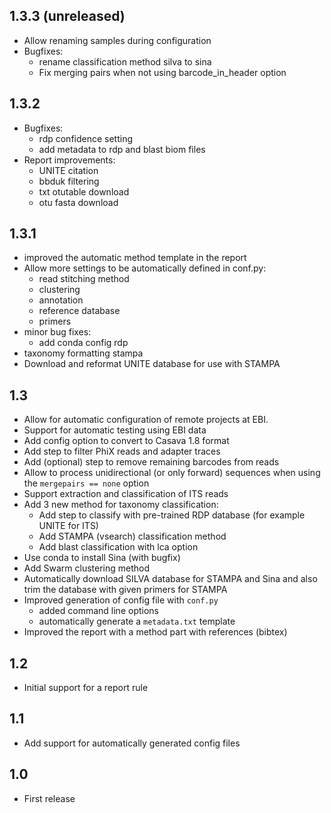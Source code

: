 ## 1.3.3 (unreleased)
- Allow renaming samples during configuration
- Bugfixes:
  - rename classification method silva to sina
  - Fix merging pairs when not using barcode_in_header option

## 1.3.2
- Bugfixes:
  - rdp confidence setting
  - add metadata to rdp and blast biom files
- Report improvements:
  - UNITE citation
  - bbduk filtering
  - txt otutable download
  - otu fasta download
  
## 1.3.1
- improved the automatic method template in the report
- Allow more settings to be automatically defined in conf.py:
  -  read stitching method
  - clustering
  - annotation
  - reference database
  - primers
- minor bug fixes:
  - add conda config rdp
 -  taxonomy formatting stampa
- Download and reformat UNITE database for use with STAMPA

## 1.3
- Allow for automatic configuration of remote projects at EBI.
- Support for automatic testing using EBI data
-  Add config option to convert to Casava 1.8 format
-  Add step to filter PhiX reads and adapter traces
-  Add (optional) step to remove remaining barcodes from reads
-  Allow to process unidirectional (or only forward) sequences when using the `mergepairs == none` option
-  Support extraction and classification of ITS reads
- Add 3 new method for taxonomy classification:
  - Add step to classify with pre-trained RDP database (for example UNITE for ITS)
  - Add STAMPA (vsearch) classification method
  - Add blast classification with lca option 
-  Use conda to install Sina (with bugfix)
- Add Swarm clustering method
- Automatically download SILVA database for STAMPA and Sina and also trim the database with given primers for STAMPA
- Improved generation of config file with `conf.py`
  - added command line options
  - automatically generate a `metadata.txt` template 
- Improved the report with a method part with references (bibtex)

## 1.2
- Initial support for a report rule

## 1.1
- Add support for automatically generated config files

## 1.0
- First release
